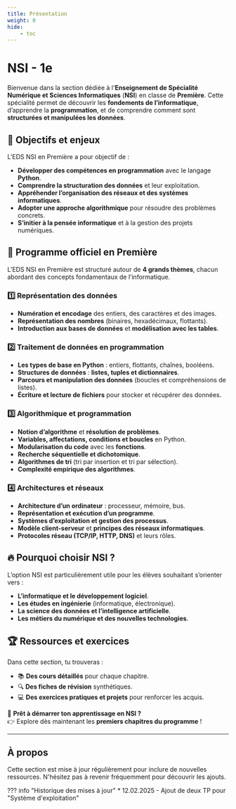 ```yaml
---
title: Présentation
weight: 0
hide: 
    - toc
---
```


# NSI - 1e

Bienvenue dans la section dédiée à l'**Enseignement de Spécialité Numérique et Sciences Informatiques** (**NSI**) en classe de **Première**. Cette spécialité permet de découvrir les **fondements de l’informatique**, d’apprendre la **programmation**, et de comprendre comment sont **structurées et manipulées les données**.

## 🔹 Objectifs et enjeux

L’EDS NSI en Première a pour objectif de :  

- **Développer des compétences en programmation** avec le langage **Python**.
- **Comprendre la structuration des données** et leur exploitation.
- **Appréhender l’organisation des réseaux et des systèmes informatiques**.
- **Adopter une approche algorithmique** pour résoudre des problèmes concrets.
- **S’initier à la pensée informatique** et à la gestion des projets numériques.

## 📌 Programme officiel en Première

L’EDS NSI en Première est structuré autour de **4 grands thèmes**, chacun abordant des concepts fondamentaux de l’informatique.

### **1️⃣ Représentation des données**
- **Numération et encodage** des entiers, des caractères et des images.
- **Représentation des nombres** (binaires, hexadécimaux, flottants).
- **Introduction aux bases de données** et **modélisation avec les tables**.

### **2️⃣ Traitement de données en programmation**
- **Les types de base en Python** : entiers, flottants, chaînes, booléens.
- **Structures de données** : **listes, tuples et dictionnaires**.
- **Parcours et manipulation des données** (boucles et compréhensions de listes).
- **Écriture et lecture de fichiers** pour stocker et récupérer des données.

### **3️⃣ Algorithmique et programmation**
- **Notion d’algorithme** et **résolution de problèmes**.
- **Variables, affectations, conditions et boucles** en Python.
- **Modularisation du code** avec les **fonctions**.
- **Recherche séquentielle et dichotomique**.
- **Algorithmes de tri** (tri par insertion et tri par sélection).
- **Complexité empirique des algorithmes**.

### **4️⃣ Architectures et réseaux**
- **Architecture d’un ordinateur** : processeur, mémoire, bus.
- **Représentation et exécution d’un programme**.
- **Systèmes d’exploitation et gestion des processus**.
- **Modèle client-serveur** et **principes des réseaux informatiques**.
- **Protocoles réseau (TCP/IP, HTTP, DNS)** et leurs rôles.

## 🔥 Pourquoi choisir NSI ?
L’option NSI est particulièrement utile pour les élèves souhaitant s’orienter vers :

- **L’informatique et le développement logiciel**.
- **Les études en ingénierie** (informatique, électronique).
- **La science des données et l’intelligence artificielle**.
- **Les métiers du numérique et des nouvelles technologies**.

## 🏆 Ressources et exercices
Dans cette section, tu trouveras : 

- 📚 **Des cours détaillés** pour chaque chapitre.
- 🔍 **Des fiches de révision** synthétiques.
- 💻 **Des exercices pratiques et projets** pour renforcer les acquis.

🚀 **Prêt à démarrer ton apprentissage en NSI ?**  
👉 Explore dès maintenant les **premiers chapitres du programme** !

---
## À propos
Cette section est mise à jour régulièrement pour inclure de nouvelles ressources. N'hésitez pas à revenir fréquemment pour découvrir les ajouts.

??? info "Historique des mises à jour"
    * 12.02.2025 - Ajout de deux TP pour "Système d'exploitation"